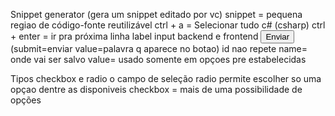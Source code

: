 Snippet generator (gera um snippet editado por vc)
snippet = pequena regiao de código-fonte reutilizável
ctrl + a = Selecionar tudo
c# (csharp)
ctrl + enter = ir pra próxima linha
label 
input
backend e frontend
<input type="submit" value="Enviar">
(submit=enviar value=palavra q aparece no botao)
id nao repete
name= onde vai ser salvo
value= usado somente em opçoes pre estabelecidas

Tipos checkbox e radio
o campo de seleção radio permite escolher so uma opçao dentre as disponiveis
checkbox = mais de uma possibilidade de opções